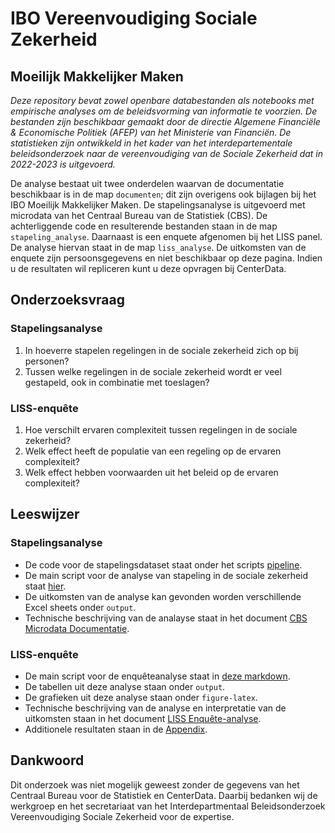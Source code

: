 # IBO Vereenvoudiging Sociale Zekerheid
## Moeilijk Makkelijker Maken

*Deze repository bevat zowel openbare databestanden als notebooks met empirische analyses om de beleidsvorming van informatie te voorzien.*
*De bestanden zijn beschikbaar gemaakt door de directie Algemene Financiële & Economische Politiek (AFEP) van het Ministerie van Financiën.*
*De statistieken zijn ontwikkeld in het kader van het interdepartementale beleidsonderzoek naar de vereenvoudiging van de Sociale Zekerheid dat in 2022-2023 is uitgevoerd.*

De analyse bestaat uit twee onderdelen waarvan de documentatie beschikbaar is in de map `documenten`; dit zijn overigens ook bijlagen bij het IBO Moeilijk Makkelijker Maken. De stapelingsanalyse is uitgevoerd met microdata van het Centraal Bureau van de Statistiek (CBS). De achterliggende code en resulterende bestanden staan in de map `stapeling_analyse`. Daarnaast is een enquete afgenomen bij het LISS panel. De analyse hiervan staat in de map `liss_analyse`. De uitkomsten van de enquete zijn persoonsgegevens en niet beschikbaar op deze pagina. Indien u de resultaten wil repliceren kunt u deze opvragen bij CenterData. 

## Onderzoeksvraag
### Stapelingsanalyse
1. In hoeverre stapelen regelingen in de sociale zekerheid zich op bij personen?
2. Tussen welke regelingen in de sociale zekerheid wordt er veel gestapeld, ook in combinatie met toeslagen?

### LISS-enquête
1. Hoe verschilt ervaren complexiteit tussen regelingen in de sociale zekerheid?
2. Welk effect heeft de populatie van een regeling op de ervaren complexiteit?
3. Welk effect hebben voorwaarden uit het beleid op de ervaren complexiteit?

## Leeswijzer
### Stapelingsanalyse

- De code voor de stapelingsdataset staat onder het scripts [pipeline](stapeling_analyse/etl/pipeline.R).
- De main script voor de analyse van stapeling in de sociale zekerheid staat [hier](stapeling_analyse/main.R).
- De uitkomsten van de analyse kan gevonden worden verschillende Excel sheets onder `output`.
- Technische beschrijving van de analayse staat in het document [CBS Microdata Documentatie](documenten/CBS%20Microdata%20Documentatie.docx).

### LISS-enquête

- De main script voor de enquêteanalyse staat in [deze markdown](liss_analyse/documentatie_markdown.Rmd).
- De tabellen uit deze analyse staan onder `output`.
- De grafieken uit deze analyse staan onder `figure-latex`.
- Technische beschrijving van de analyse en interpretatie van de uitkomsten staan in het document [LISS Enquête-analyse](documenten/LISS%20Enquête-analyse.pdf).
- Additionele resultaten staan in de [Appendix](documenten/Appendix.pdf).

## Dankwoord

Dit onderzoek was niet mogelijk geweest zonder de gegevens van het Centraal Bureau voor de Statistiek en CenterData.
Daarbij bedanken wij de werkgroep en het secretariaat van het Interdepartmentaal Beleidsonderzoek Vereenvoudiging Sociale Zekerheid voor de expertise.
